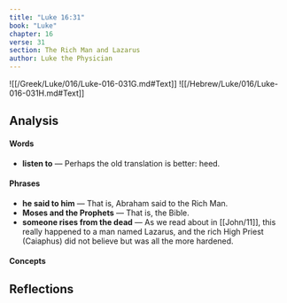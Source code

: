 ```yaml
---
title: "Luke 16:31"
book: "Luke"
chapter: 16
verse: 31
section: The Rich Man and Lazarus
author: Luke the Physician
---
```

![[/Greek/Luke/016/Luke-016-031G.md#Text]]
![[/Hebrew/Luke/016/Luke-016-031H.md#Text]]

## Analysis

#### Words
- **listen to** — Perhaps the old translation is better: heed.

#### Phrases
- **he said to him** — That is, Abraham said to the Rich Man.
- **Moses and the Prophets** — That is, the Bible.
- **someone rises from the dead** — As we read about in [[John/11]], this really happened to a man named Lazarus, and the rich High Priest (Caiaphus) did not believe but was all the more hardened.

#### Concepts

## Reflections

